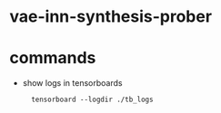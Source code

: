 # vae-inn-synthesis-prober

# commands
- show logs in tensorboards

        tensorboard --logdir ./tb_logs

